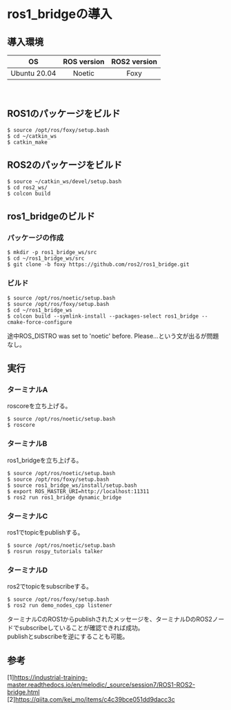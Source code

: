# ros1_bridgeの導入


## 導入環境

| OS | ROS version | ROS2 version |
|:-:|:-:|:-:|
| Ubuntu 20.04 | Noetic | Foxy |

<br>

## ROS1のパッケージをビルド

```
$ source /opt/ros/foxy/setup.bash
$ cd ~/catkin_ws
$ catkin_make
```

## ROS2のパッケージをビルド

```
$ source ~/catkin_ws/devel/setup.bash
$ cd ros2_ws/
$ colcon build
```

## ros1_bridgeのビルド

### パッケージの作成
```
$ mkdir -p ros1_bridge_ws/src
$ cd ~/ros1_bridge_ws/src
$ git clone -b foxy https://github.com/ros2/ros1_bridge.git
```

### ビルド

```
$ source /opt/ros/noetic/setup.bash
$ source /opt/ros/foxy/setup.bash
$ cd ~/ros1_bridge_ws
$ colcon build --symlink-install --packages-select ros1_bridge --cmake-force-configure
```
途中ROS_DISTRO was set to 'noetic' before. Please...という文が出るが問題なし。

## 実行

### ターミナルA

roscoreを立ち上げる。
```
$ source /opt/ros/noetic/setup.bash
$ roscore
```

### ターミナルB

ros1_bridgeを立ち上げる。
```
$ source /opt/ros/noetic/setup.bash
$ source /opt/ros/foxy/setup.bash
$ source ros1_bridge_ws/install/setup.bash
$ export ROS_MASTER_URI=http://localhost:11311
$ ros2 run ros1_bridge dynamic_bridge
```

### ターミナルC

ros1でtopicをpublishする。
```
$ source /opt/ros/noetic/setup.bash
$ rosrun rospy_tutorials talker
```

### ターミナルD

ros2でtopicをsubscribeする。
```
$ source /opt/ros/foxy/setup.bash
$ ros2 run demo_nodes_cpp listener
```

ターミナルCのROS1からpublishされたメッセージを、ターミナルDのROS2ノードでsubscribeしていることが確認できれば成功。<br>
publishとsubscribeを逆にすることも可能。

## 参考
[1]https://industrial-training-master.readthedocs.io/en/melodic/_source/session7/ROS1-ROS2-bridge.html <br>
[2]https://qiita.com/kei_mo/items/c4c39bce051dd9dacc3c